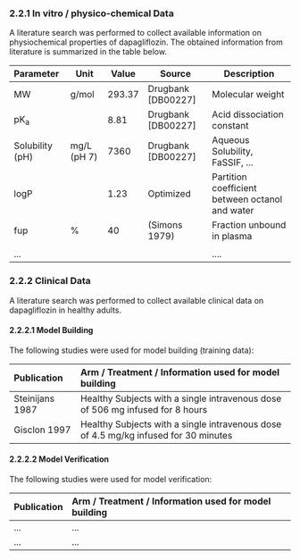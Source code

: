 ### 2.2.1	In vitro / physico-chemical Data

A literature search was performed to collect available information on physiochemical properties of dapagliflozin. The obtained information from literature is summarized in the table below. 

| **Parameter**   | **Unit**    | **Value** | Source             | **Description**                                 |
| :-------------- | ----------- | --------- | ------------------ | ----------------------------------------------- |
| MW              | g/mol       | 293.37    | Drugbank [DB00227] | Molecular weight                                |
| pK<sub>a</sub>  |             | 8.81      | Drugbank [DB00227] | Acid dissociation constant                      |
| Solubility (pH) | mg/L (pH 7) | 7360      | Drugbank [DB00227] | Aqueous Solubility, FaSSIF, ...                 |
| logP            |             | 1.23      | Optimized          | Partition coefficient between octanol and water |
| fup             | %           | 40        | (Simons 1979)      | Fraction unbound in plasma                      |
|                 |             |           |                    |                                                 |
| ...             |             |           |                    | ....                                            |

### 2.2.2	Clinical Data

A literature search was performed to collect available clinical data on dapagliflozin in healthy adults.

#### 2.2.2.1	Model Building

The following studies were used for model building (training data):

| Publication     | Arm / Treatment / Information used for model building        |
| :-------------- | :----------------------------------------------------------- |
| Steinijans 1987 | Healthy Subjects with a single intravenous dose of 506 mg infused for 8 hours |
| Gisclon 1997    | Healthy Subjects with a single intravenous dose of 4.5 mg/kg infused for 30 minutes |

#### 2.2.2.2	Model Verification

The following studies were used for model verification:

| Publication | Arm / Treatment / Information used for model building |
| :---------- | :---------------------------------------------------- |
| ...         | ...                                                   |
| ...         | ...                                                   |

